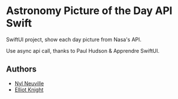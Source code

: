 
# Astronomy Picture of the Day API Swift

SwiftUI project, show each day picture from Nasa's API. 

Use async api call, thanks to Paul Hudson & Apprendre SwiftUI.

## Authors

- [Nyl Neuville](https://www.linkedin.com/in/nyl-neuville-427372210/)
- [Elliot Knight](https://www.linkedin.com/in/elliot-knight-134679182/)
